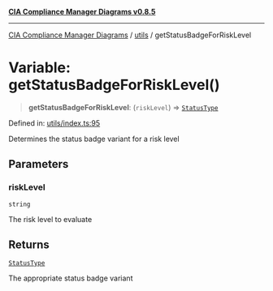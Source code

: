 [**CIA Compliance Manager Diagrams v0.8.5**](../../README.md)

***

[CIA Compliance Manager Diagrams](../../modules.md) / [utils](../README.md) / getStatusBadgeForRiskLevel

# Variable: getStatusBadgeForRiskLevel()

> **getStatusBadgeForRiskLevel**: (`riskLevel`) => [`StatusType`](../../typedoc-entry/type-aliases/StatusType.md)

Defined in: [utils/index.ts:95](https://github.com/Hack23/cia-compliance-manager/blob/4f2006283e1cd56feb8daea1f810b2bc8c1b1d1b/src/utils/index.ts#L95)

Determines the status badge variant for a risk level

## Parameters

### riskLevel

`string`

The risk level to evaluate

## Returns

[`StatusType`](../../typedoc-entry/type-aliases/StatusType.md)

The appropriate status badge variant
